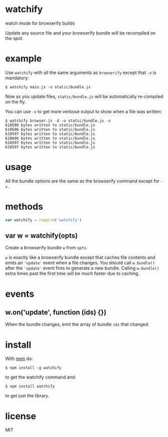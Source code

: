 # watchify

watch mode for browserify builds

Update any source file and your browserify bundle will be recompiled on the
spot.

# example

Use `watchify` with all the same arguments as `browserify` except that
`-o` is mandatory:

```
$ watchify main.js -o static/bundle.js
```

Now as you update files, `static/bundle.js` will be automatically re-compiled on
the fly.

You can use `-v` to get more verbose output to show when a file was written:

```
$ watchify browser.js -d -o static/bundle.js -v
610598 bytes written to static/bundle.js
610606 bytes written to static/bundle.js
610597 bytes written to static/bundle.js
610606 bytes written to static/bundle.js
610597 bytes written to static/bundle.js
610597 bytes written to static/bundle.js
```

# usage

All the bundle options are the same as the browserify command except for `-v`.

# methods

``` js
var watchify = require('watchify')
```

## var w = watchify(opts)

Create a browserify bundle `w` from `opts`.

`w` is exactly like a browserify bundle except that caches file contents and
emits an `'update'` event when a file changes. You should call `w.bundle()`
after the `'update'` event fires to generate a new bundle. Calling `w.bundle()`
extra times past the first time will be much faster due to caching.

# events

## w.on('update', function (ids) {})

When the bundle changes, emit the array of bundle `ids` that changed.

# install

With [npm](https://npmjs.org) do:

```
$ npm install -g watchify
```

to get the watchify command and:

```
$ npm install watchify
```

to get just the library.

# license

MIT
